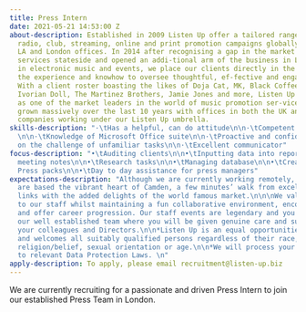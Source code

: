 ```yaml
---
title: Press Intern
date: 2021-05-21 14:53:00 Z
about-description: Established in 2009 Listen Up offer a tailored range of bespoke
  radio, club, streaming, online and print promotion campaigns globally through our
  LA and London offices. In 2014 after recognising a gap in the market we moved our
  services stateside and opened an addi-tional arm of the business in LA. Specialising
  in electronic music and events, we place our clients directly in the spotlight with
  the experience and knowhow to oversee thoughtful, ef-fective and engaging campaigns.
  With a client roster boasting the likes of Doja Cat, MK, Black Coffee, Burna Boy,
  Ivorian Doll, The Martinez Brothers, Jamie Jones and more, Listen Up are now recognised
  as one of the market leaders in the world of music promotion ser-vices. We have
  grown massively over the last 10 years with offices in both the UK and US, and 3
  companies working under our Listen Up umbrella.
skills-description: "·\tHas a helpful, can do attitude\n\n·\tCompetent writing skills
  \n\n·\tKnowledge of Microsoft Office suite\n\n·\tProactive and confident in taking
  on the challenge of unfamiliar tasks\n\n·\tExcellent communicator"
focus-description: "•\tAuditing clients\n\n•\tInputting data into reports\n\n•\tTaking
  meeting notes\n\n•\tResearch tasks\n\n•\tManaging database\n\n•\tCreating reports/
  Press packs\n\n•\tDay to day assistance for press managers"
expectations-description: "Although we are currently working remotely, our offices
  are based the vibrant heart of Camden, a few minutes’ walk from excellent transport
  links with the added delights of the world famous market.\n\n\nWe value and listen
  to our staff whilst maintaining a fun collaborative environment, encourage new ideas
  and offer career progression. Our staff events are legendary and you will be joining
  our well established team where you will be given genuine care and support from
  your colleagues and Directors.\n\n*Listen Up is an equal opportunities employer
  and welcomes all suitably qualified persons regardless of their race, sex, disability,
  religion/belief, sexual orientation or age.\n\n*We will process your data in accordance
  to relevant Data Protection Laws. \n"
apply-description: To apply, please email recruitment@listen-up.biz
---
```


We are currently recruiting for a passionate and driven Press Intern to join our established Press Team in London. 

